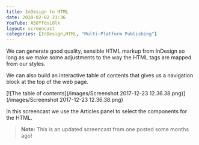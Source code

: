 ```yaml
---
title: InDesign to HTML
date: 2020-02-02 23:36
YouTube: A58Yfdsi8lk
layout: screencast
categories: [InDesign,HTML, "Multi-Platform Publishing"]
---
```


We can generate good quality, sensible HTML markup from InDesign so long as we make some adjustments to the way the HTML tags are mapped from our styles.

We can also build an interactive table of contents that gives us a navigation block at the top of the web page.

[![The table of contents](/images/Screenshot 2017-12-23 12.36.38.png)](/images/Screenshot 2017-12-23 12.36.38.png)

In this screencast we use the Articles panel to select the components for the HTML.

> **Note:**  This is an updated screencast from one posted some months ago!
